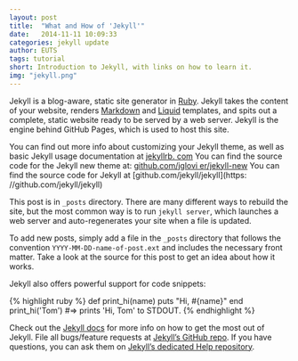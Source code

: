 ```yaml
---
layout: post
title:  "What and How of 'Jekyll'"
date:   2014-11-11 10:09:33
categories: jekyll update
author: EUTS
tags: tutorial
short: Introduction to Jekyll, with links on how to learn it.
img: "jekyll.png"
---
```

Jekyll is a blog-aware, static site generator in [Ruby](https://www.ruby-lang.org/en/). Jekyll takes the content of your website, renders [Markdown](http://en.wikipedia.org/wiki/Markdown) and [Liquid](http://liquidmarkup.org/) templates, and spits out a complete, static website ready to be served by a web server. Jekyll is the engine behind GitHub Pages, which is used to host this site.

You can find out more info about customizing your Jekyll theme, as well as basic Jekyll usage documentation at [jekyllrb.    com](http://jekyllrb.com/)
You can find the source code for the Jekyll new theme at: [github.com/jglovi    er/jekyll-new](https://github.com/jglovier/jekyll-new) 
 You can find the source code for Jekyll at [github.com/jekyll/jekyll](https:    //github.com/jekyll/jekyll)

This post is in `_posts` directory.  There are many different ways to rebuild the site, but the most common way is to run `jekyll server`, which launches a web server and auto-regenerates your site when a file is updated.

To add new posts, simply add a file in the `_posts` directory that follows the convention `YYYY-MM-DD-name-of-post.ext` and includes the necessary front matter. Take a look at the source for this post to get an idea about how it works.

Jekyll also offers powerful support for code snippets:

{% highlight ruby %}
def print_hi(name)
  puts "Hi, #{name}"
end
print_hi('Tom')
#=> prints 'Hi, Tom' to STDOUT.
{% endhighlight %}

Check out the [Jekyll docs][jekyll] for more info on how to get the most out of Jekyll. File all bugs/feature requests at [Jekyll’s GitHub repo][jekyll-gh]. If you have questions, you can ask them on [Jekyll’s dedicated Help repository][jekyll-help].

[jekyll]:      http://jekyllrb.com
[jekyll-gh]:   https://github.com/jekyll/jekyll
[jekyll-help]: https://github.com/jekyll/jekyll-help
